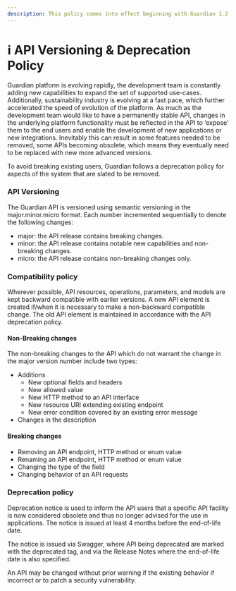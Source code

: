 ```yaml
---
description: This policy comes into effect beginning with Guardian 1.2.0
---
```


# ℹ API Versioning & Deprecation Policy

Guardian platform is evolving rapidly, the development team is constantly adding new capabilities to expand the set of supported use-cases. Additionally, sustainability industry is evolving at a fast pace, which further accelerated the speed of evolution of the platform. As much as the development team would like to have a permanently stable API, changes in the underlying platform functionality must be reflected in the API to ‘expose’ them to the end users and enable the development of new applications or new integrations. Inevitably this can result in some features needed to be removed, some APIs becoming obsolete, which means they eventually need to be replaced with new more advanced versions.

To avoid breaking existing users, Guardian follows a deprecation policy for aspects of the system that are slated to be removed.

### API Versioning

The Guardian API is versioned using semantic versioning in the major.minor.micro format. Each number incremented sequentially to denote the following changes:

* major: the API release contains breaking changes.
* minor: the API release contains notable new capabilities and non-breaking changes.
* micro: the API release contains non-breaking changes only.

### Compatibility policy

Wherever possible, API resources, operations, parameters, and models are kept backward compatible with earlier versions. A new API element is created if/when it is necessary to make a non-backward compatible change. The old API element is maintained in accordance with the API deprecation policy.

#### Non-Breaking changes

The non-breaking changes to the API which do not warrant the change in the major version number include two types:

* Additions
  * New optional fields and headers
  * New allowed value
  * New HTTP method to an API interface
  * New resource URI extending existing endpoint
  * New error condition covered by an existing error message
* Changes in the description

#### Breaking changes

* Removing an API endpoint, HTTP method or enum value
* Renaming an API endpoint, HTTP method or enum value
* Changing the type of the field
* Changing behavior of an API requests

### Deprecation policy

Deprecation notice is used to inform the API users that a specific API facility is now considered obsolete and thus no longer advised for the use in applications. The notice is issued at least 4 months before the end-of-life date.

The notice is issued via Swagger, where API being deprecated are marked with the deprecated tag, and via the Release Notes where the end-of-life date is also specified.

An API may be changed without prior warning if the existing behavior if incorrect or to patch a security vulnerability.
